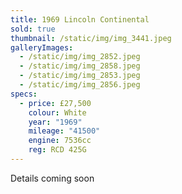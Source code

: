 ```yaml
---
title: 1969 Lincoln Continental
sold: true
thumbnail: /static/img/img_3441.jpeg
galleryImages:
  - /static/img/img_2852.jpeg
  - /static/img/img_2858.jpeg
  - /static/img/img_2853.jpeg
  - /static/img/img_2856.jpeg
specs:
  - price: £27,500
    colour: White
    year: "1969"
    mileage: "41500"
    engine: 7536cc
    reg: RCD 425G
---
```

Details coming soon